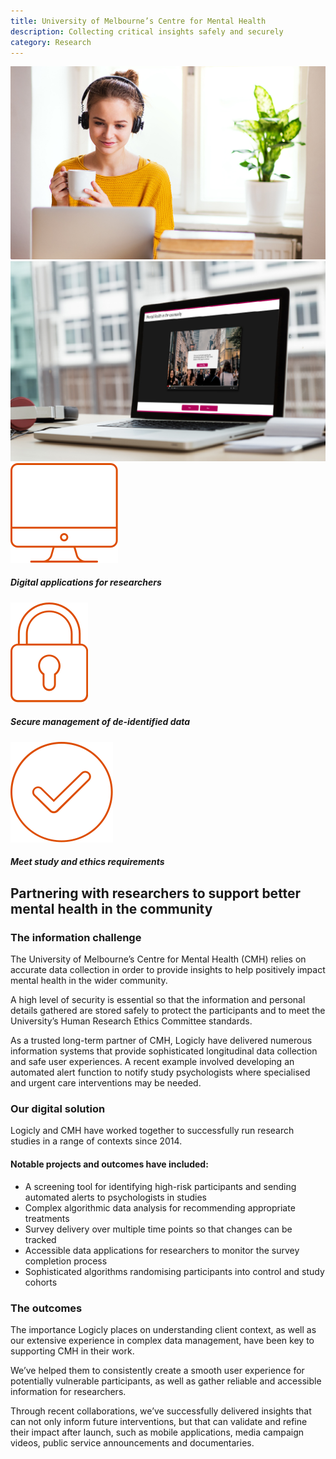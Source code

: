 ```yaml
---
title: University of Melbourne’s Centre for Mental Health
description: Collecting critical insights safely and securely
category: Research
---
```


<div class="grid grid-cols-12">

<div class="col-span-12 project-images">
<img src="/Projects/Images/2_UoM_Centre_for_mental_health/University-of-melbourne-centre-for-mental-health.jpg" />
<img src="/Projects/Images/2_UoM_Centre_for_mental_health/Mental-health-in-the-community-university-of-melbourne.jpg" />
</div>

<div class="col-span-3 icons-sidebar">
<div>
<img src="/Projects/Icons/2_UoM_Centre_for_mental_health/Digital_appliactions_for-researchers.svg" />

##### Digital applications for researchers
</div>

<div>
<img src="/Projects/Icons/2_UoM_Centre_for_mental_health/Secure_management_of_deidentified_data.svg" />

##### Secure management of de-identified data
</div>

<div class="icons-sidebar-last">
<img src="/Projects/Icons/2_UoM_Centre_for_mental_health/Meet_study_and_ethical_requirements.svg" />

##### Meet study and ethics requirements
</div>
</div>

<div class="col-span-9 project-text">
<div>

## Partnering with researchers to support better mental health in the community

### The information challenge
The University of Melbourne’s Centre for Mental Health (CMH) relies on accurate data collection in order to provide insights to help positively impact mental health in the wider community.

A high level of security is essential so that the information and personal details gathered are stored safely to protect the participants and to meet the University’s Human Research Ethics Committee standards.

As a trusted long-term partner of CMH, Logicly have delivered numerous information systems that provide sophisticated longitudinal data collection and safe user experiences. A recent example involved developing an automated alert function to notify study psychologists where specialised and urgent care interventions may be needed.

### Our digital solution
Logicly and CMH have worked together to successfully run research studies in a range of contexts since 2014.

#### Notable projects and outcomes have included:
<div class="project-text-list">
  <ul>
    <li>A screening tool for identifying high-risk participants and sending automated alerts to psychologists in studies</li>
    <li>Complex algorithmic data analysis for recommending appropriate treatments</li>
    <li>Survey delivery over multiple time points so that changes can be tracked</li>
    <li>Accessible data applications for researchers to monitor the survey completion process</li>
    <li>Sophisticated algorithms randomising participants into control and study cohorts</li>
  </ul>
</div>

### The outcomes
The importance Logicly places on understanding client context, as well as our extensive experience in complex data management, have been key to supporting CMH in their work.

We’ve helped them to consistently create a smooth user experience for potentially vulnerable participants, as well as gather reliable and accessible information for researchers.

Through recent collaborations, we’ve successfully delivered insights that can not only inform future interventions, but that can validate and refine their impact after launch, such as mobile applications, media campaign videos, public service announcements and documentaries.

</div>
</div>
</div>
